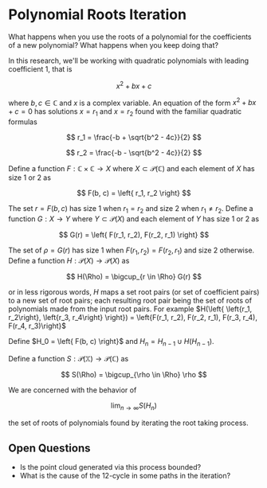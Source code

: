 # Polynomial Roots Iteration

What happens when you use the roots of a polynomial for the coefficients of a new polynomial? What happens when you keep doing that?

In this research, we'll be working with quadratic polynomials with leading coefficient 1, that is

$$
x^2 + bx + c
$$

where $b, c \in \mathbb{C}$ and $x$ is a complex variable. An equation of the form $x^2 + bx + c = 0$ has solutions $x = r_1$ and $x = r_2$ found with the familiar quadratic formulas

$$
r_1 = \frac{-b + \sqrt{b^2 - 4c}}{2}
$$

$$
r_2 = \frac{-b - \sqrt{b^2 - 4c}}{2}
$$

Define a function $F:\mathbb{C}\times\mathbb{C} \rightarrow X$ where $X \subset \mathcal{P}(\mathbb{C})$ and each element of $X$ has size 1 or 2 as

$$
F(b, c) = \left{ r_1, r_2 \right}
$$

The set $r = F(b, c)$ has size 1 when $r_1 = r_2$ and size 2 when $r_1 \ne r_2$. Define a function $G:X \rightarrow Y$ where $Y \subset \mathcal{P}(X)$ and each element of $Y$ has size 1 or 2 as

$$
G(r) = \left{ F(r_1, r_2), F(r_2, r_1) \right}
$$

The set of $\rho = G(r)$ has size 1 when $F(r_1, r_2) = F(r_2, r_1)$ and size 2 otherwise. Define a function $H: \mathcal{P}(X) \rightarrow \mathcal{P}(X)$ as

$$
H(\Rho) = \bigcup_{r \in \Rho} G(r)
$$

or in less rigorous words, $H$ maps a set root pairs (or set of coefficient pairs) to a new set of root pairs; each resulting root pair being the set of roots of polynomials made from the input root pairs. For example $H(\left{ \left{r_1, r_2\right}, \left{r_3, r_4\right} \right}) = \left{F(r_1, r_2), F(r_2, r_1), F(r_3, r_4), F(r_4, r_3)\right}$

Define $H_0 = \left{ F(b, c) \right}$ and $H_n = H_{n-1} \cup H(H_{n-1})$.

<!-- S mnemonic is "swarm". "C" for point "cloud" could be confused with \mathbb{C} -->
Define a function $S: \mathcal{P}(\mathbb{X}) \rightarrow \mathcal{P}(\mathbb{C})$ as

$$
S(\Rho) = \bigcup_{\rho \in \Rho} \rho
$$

We are concerned with the behavior of

$$
\lim_{n \rightarrow \infty} S(H_n)
$$

the set of roots of polynomials found by iterating the root taking process.

## Open Questions

* Is the point cloud generated via this process bounded?
* What is the cause of the 12-cycle in some paths in the iteration?
